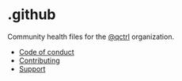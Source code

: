 # .github

Community health files for the [@qctrl](https://github.com/qctrl) organization.

- [Code of conduct](CODE_OF_CONDUCT.md)
- [Contributing](CONTRIBUTING.md)
- [Support](SUPPORT.md)
